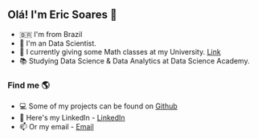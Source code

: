 ## Olá! I'm Eric Soares 👋

- 🇧🇷 I'm from Brazil
- 🔭 I'm an Data Scientist.
- 👯 I currently giving some Math classes at my University. [Link](https://github.com/soareseric/math)  
- 📚 Studying Data Science & Data Analytics at Data Science Academy.

### Find me 🌎

- 💻 Some of my projects can be found on [Github](https://github.com/soareseric)
- 💼 Here's my LinkedIn - [LinkedIn](https://www.linkedin.com/in/eric-soares-maciel/)
- 📫 Or my email - [Email](contato.eric.sm@gmail.com)
